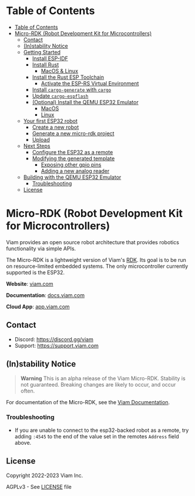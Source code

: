 Table of Contents
=================

- [Table of Contents](#table-of-contents)
- [Micro-RDK (Robot Development Kit for Microcontrollers)](#micro-rdk-robot-development-kit-for-microcontrollers)
  - [Contact](#contact)
  - [(In)stability Notice](#instability-notice)
  - [Getting Started](#getting-started)
    - [Install ESP-IDF](#install-esp-idf)
    - [Install Rust](#install-rust)
      - [MacOS \& Linux](#macos--linux)
    - [Install the Rust ESP Toolchain](#install-the-rust-esp-toolchain)
      - [Activate the ESP-RS Virtual Environment](#activate-the-esp-rs-virtual-environment)
    - [Install `cargo-generate` with `cargo`](#install-cargo-generate-with-cargo)
    - [Update `cargo-espflash`](#update-cargo-espflash)
    - [(Optional) Install the QEMU ESP32 Emulator](#optional-install-the-qemu-esp32-emulator)
      - [MacOS](#macos)
      - [Linux](#linux)
  - [Your first ESP32 robot](#your-first-esp32-robot)
    - [Create a new robot](#create-a-new-robot)
    - [Generate a new micro-rdk project](#generate-a-new-micro-rdk-project)
    - [Upload](#upload)
  - [Next Steps](#next-steps)
    - [Configure the ESP32 as a remote](#configure-the-esp32-as-a-remote)
    - [Modifying the generated template](#modifying-the-generated-template)
      - [Exposing other gpio pins](#exposing-other-gpio-pins)
      - [Adding a new analog reader](#adding-a-new-analog-reader)
  - [Building with the QEMU ESP32 Emulator](#building-with-the-qemu-esp32-emulator)
    - [Troubleshooting](#troubleshooting)
  - [License](#license)

# Micro-RDK (Robot Development Kit for Microcontrollers)

Viam provides an open source robot architecture that provides robotics functionality via simple APIs.

The Micro-RDK is a lightweight version of Viam's [RDK](https://github.com/viamrobotics/rdk). Its goal
is to be run on resource-limited embedded systems. The only microcontroller currently supported is
the ESP32.

**Website**: [viam.com](https://www.viam.com)

**Documentation**: [docs.viam.com](https://docs.viam.com)

**Cloud App**: [app.viam.com](https://app.viam.com)

## Contact

- Discord: <https://discord.gg/viam>
- Support: <https://support.viam.com>

## (In)stability Notice

> **Warning**
> This is an alpha release of the Viam Micro-RDK. Stability is not guaranteed. Breaking changes are likely to occur, and occur often.

For documentation of the Micro-RDK, see the [Viam Documentation](https://docs.viam.com/installation/microcontrollers/).

### Troubleshooting

- If you are unable to connect to the esp32-backed robot as a remote, try adding `:4545` to the end
  of the value set in the remotes `Address` field above.

## License

Copyright 2022-2023 Viam Inc.

AGPLv3 - See [LICENSE](https://github.com/viamrobotics/micro-rdk/blob/main/LICENSE) file
